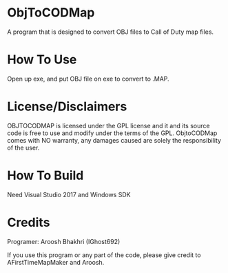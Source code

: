 # ObjToCODMap
A program that is designed to convert OBJ files to Call of Duty map files.

# How To Use
Open up exe, and put OBJ file on exe to convert to .MAP.

# License/Disclaimers
OBJTOCODMAP is licensed under the GPL license and it and its source code is free to use and modify under the terms of the GPL. ObjtoCODMap comes with NO warranty, any damages caused are solely the responsibility of the user.


# How To Build
Need Visual Studio 2017
and Windows SDK


# Credits
Programer: Aroosh Bhakhri (IGhost692) 

If you use this program or any part of the code, please give credit to AFirstTimeMapMaker and Aroosh. 
